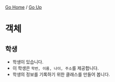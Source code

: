 [Go Home](https://github.com/devJRL/CodeLab-JAVA-Basic#codelab-java-basic) / [Go Up](../../..#객체-지향-프로그래밍문)

# 객체

## 학생

- 학생이 있습니다.
- 이 학생은 `학번, 이름, 나이, 주소`를 제공합니다.
- 학생의 정보를 기록하기 위한 클래스를 만들어 봅니다. 